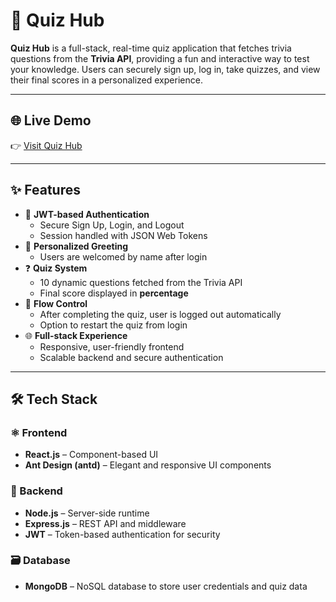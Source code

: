 # 🧠 Quiz Hub

**Quiz Hub** is a full-stack, real-time quiz application that fetches trivia questions from the **Trivia API**, providing a fun and interactive way to test your knowledge. Users can securely sign up, log in, take quizzes, and view their final scores in a personalized experience.

---

## 🌐 Live Demo

👉 [Visit Quiz Hub](https://quiz-land-client.vercel.app/signup)

---

## ✨ Features

- 🔐 **JWT-based Authentication**
  - Secure Sign Up, Login, and Logout
  - Session handled with JSON Web Tokens
- 👋 **Personalized Greeting**
  - Users are welcomed by name after login
- ❓ **Quiz System**
  - 10 dynamic questions fetched from the Trivia API
  - Final score displayed in **percentage**
- 🔁 **Flow Control**
  - After completing the quiz, user is logged out automatically
  - Option to restart the quiz from login
- 🌐 **Full-stack Experience**
  - Responsive, user-friendly frontend
  - Scalable backend and secure authentication

---

## 🛠 Tech Stack

### ⚛️ Frontend
- **React.js** – Component-based UI
- **Ant Design (antd)** – Elegant and responsive UI components

### 🔧 Backend
- **Node.js** – Server-side runtime
- **Express.js** – REST API and middleware
- **JWT** – Token-based authentication for security

### 🗃️ Database
- **MongoDB** – NoSQL database to store user credentials and quiz data

